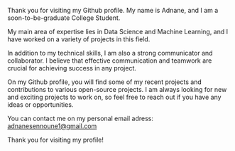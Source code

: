Thank you for visiting my Github profile. My name is Adnane, and I am a soon-to-be-graduate College Student.

My main area of expertise lies in Data Science and Machine Learning, and I have worked on a variety of projects in this field.

In addition to my technical skills, I am also a strong communicator and collaborator. I believe that effective communication and teamwork are crucial for achieving success in any project.

On my Github profile, you will find some of my recent projects and contributions to various open-source projects. I am always looking for new and exciting projects to work on, so feel free to reach out if you have any ideas or opportunities.

You can contact me on my personal email adress: adnanesennoune1@gmail.com

Thank you for visiting my profile!
